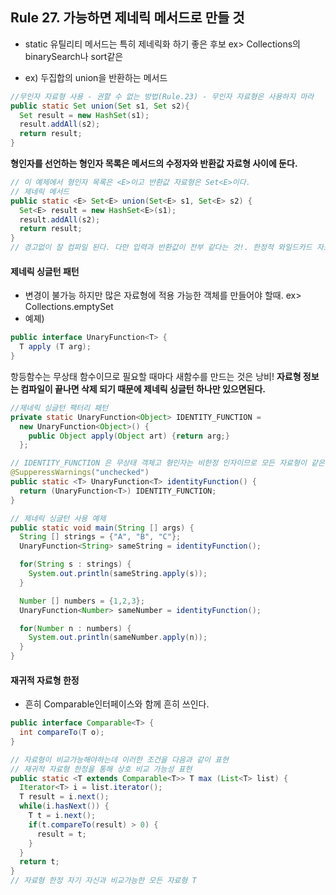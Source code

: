 ## Rule 27. 가능하면 제네릭 메서드로 만들 것

- static 유틸리티 메서드는 특히 제네릭화 하기 좋은 후보 ex> Collections의 binarySearch나 sort같은

- ex) 두집합의 union을 반환하는 메서드

```JAVA
//무인자 자료형 사용 - 권할 수 없는 방법(Rule.23) - 무인자 자료형은 사용하지 마라
public static Set union(Set s1, Set s2){
  Set result = new HashSet(s1);
  result.addAll(s2);
  return result;
}
```
**형인자를 선언하는 형인자 목록은 메서드의 수정자와 반환값 자료형 사이에 둔다.**

```JAVA
// 이 예제에서 형인자 목록은 <E>이고 반환값 자료형은 Set<E>이다.
// 제네릭 메서드
public static <E> Set<E> union(Set<E> s1, Set<E> s2) {
  Set<E> result = new HashSet<E>(s1);
  result.addAll(s2);
  return result;
}
// 경고없이 잘 컴파일 된다. 다만 입력과 반환값이 전부 같다는 것!. 한정적 와일드카드 자료형을 쓰면 좀 더 유연해질 수 있다.(Rule.28)
```

#### 제네릭 싱글턴 패턴
- 변경이 불가능 하지만 많은 자료형에 적용 가능한 객체를 만들어야 할때. ex> Collections.emptySet
- 예졔)

```JAVA
public interface UnaryFunction<T> {
  T apply (T arg);
}
```
항등함수는 무상태 함수이므로 필요할 때마다 새함수를 만드는 것은 낭비! **자료형 정보는 컴파일이 끝나면 삭제 되기 때문에 제네릭 싱글턴 하나만 있으면된다.**

```JAVA
//제네릭 싱글턴 팩터리 패턴
private static UnaryFunction<Object> IDENTITY_FUNCTION =
  new UnaryFunction<Object>() {
    public Object apply(Object art) {return arg;}
  };

// IDENTITY_FUNCTION 은 무상태 객체고 형인자는 비한정 인자이므로 모든 자료형이 같은 객체를 공유해도 안전하다
@SupperessWarnings("unchecked")
public static <T> UnaryFunction<T> identityFunction() {
  return (UnaryFunction<T>) IDENTITY_FUNCTION;
}

// 제네릭 싱글턴 사용 예제
public static void main(String [] args) {
  String [] strings = {"A", "B", "C"};
  UnaryFunction<String> sameString = identityFunction();

  for(String s : strings) {
    System.out.println(sameString.apply(s));
  }

  Number [] numbers = {1,2,3};
  UnaryFunction<Number> sameNumber = identityFunction();

  for(Number n : numbers) {
    System.out.println(sameNumber.apply(n));
  }
}
```

#### 재귀적 자료형 한정

- 흔히 Comparable인터페이스와 함께 흔히 쓰인다.

```JAVA
public interface Comparable<T> {
  int compareTo(T o);
}

// 자료형이 비교가능해야하는데 이러한 조건을 다음과 같이 표현
// 재귀적 자료형 한정을 통해 상호 비교 가능성 표현
public static <T extends Comparable<T>> T max (List<T> list) {
  Iterator<T> i = list.iterator();
  T result = i.next();
  while(i.hasNext()) {
    T t = i.next();
    if(t.compareTo(result) > 0) {
      result = t;
    }
  }
  return t;
}
// 자료형 한정 자기 자신과 비교가능한 모든 자료형 T
```
